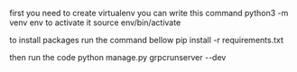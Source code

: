 first you need to create virtualenv you can write this command
python3 -m venv env
to activate it
source env/bin/activate

to install packages run the command bellow
pip install -r requirements.txt

then run the code 
python manage.py grpcrunserver --dev
